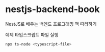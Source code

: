 # nestjs-backend-book
NestJS로 배우는 백엔드 프로그래밍 책 따라하기

예제 타입스크립트 파일 실행
```bash
npx ts-node <typescript-file>
```
